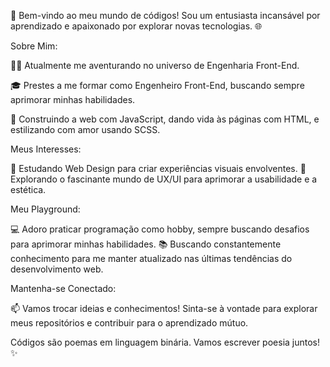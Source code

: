 🚀 Bem-vindo ao meu mundo de códigos! Sou um entusiasta incansável por aprendizado e apaixonado por explorar novas tecnologias. 🌐

Sobre Mim:

👨‍💻 Atualmente me aventurando no universo de Engenharia Front-End.

🎓 Prestes a me formar como Engenheiro Front-End, buscando sempre aprimorar minhas habilidades.

🚧 Construindo a web com JavaScript, dando vida às páginas com HTML, e estilizando com amor usando SCSS.

Meus Interesses:

🌈 Estudando Web Design para criar experiências visuais envolventes.
🎨 Explorando o fascinante mundo de UX/UI para aprimorar a usabilidade e a estética.

Meu Playground:

💻 Adoro praticar programação como hobby, sempre buscando desafios para aprimorar minhas habilidades.
📚 Buscando constantemente conhecimento para me manter atualizado nas últimas tendências do desenvolvimento web.

Mantenha-se Conectado:

📫 Vamos trocar ideias e conhecimentos! Sinta-se à vontade para explorar meus repositórios e contribuir para o aprendizado mútuo.

Códigos são poemas em linguagem binária. Vamos escrever poesia juntos! ✨
